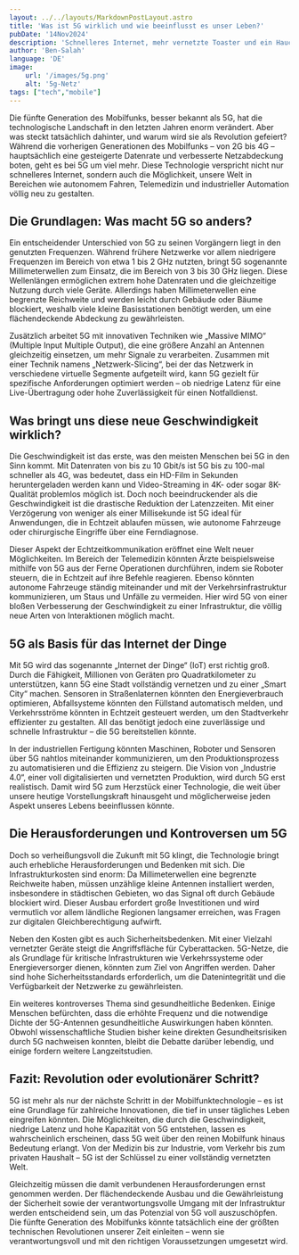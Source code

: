 ```yaml
---
layout: ../../layouts/MarkdownPostLayout.astro
title: 'Was ist 5G wirklich und wie beeinflusst es unser Leben?'
pubDate: '14Nov2024'
description: 'Schnelleres Internet, mehr vernetzte Toaster und ein Hauch Science-Fiction'
author: 'Ben-Salah'
language: 'DE'
image:
    url: '/images/5g.png'
    alt: '5g-Netz'
tags: ["tech","mobile"]
---
```


Die fünfte Generation des Mobilfunks, besser bekannt als 5G, hat die technologische Landschaft in den letzten Jahren enorm verändert. Aber was steckt tatsächlich dahinter, und warum wird sie als Revolution gefeiert? Während die vorherigen Generationen des Mobilfunks – von 2G bis 4G – hauptsächlich eine gesteigerte Datenrate und verbesserte Netzabdeckung boten, geht es bei 5G um viel mehr. Diese Technologie verspricht nicht nur schnelleres Internet, sondern auch die Möglichkeit, unsere Welt in Bereichen wie autonomem Fahren, Telemedizin und industrieller Automation völlig neu zu gestalten.

## Die Grundlagen: Was macht 5G so anders?

Ein entscheidender Unterschied von 5G zu seinen Vorgängern liegt in den genutzten Frequenzen. Während frühere Netzwerke vor allem niedrigere Frequenzen im Bereich von etwa 1 bis 2 GHz nutzten, bringt 5G sogenannte Millimeterwellen zum Einsatz, die im Bereich von 3 bis 30 GHz liegen. Diese Wellenlängen ermöglichen extrem hohe Datenraten und die gleichzeitige Nutzung durch viele Geräte. Allerdings haben Millimeterwellen eine begrenzte Reichweite und werden leicht durch Gebäude oder Bäume blockiert, weshalb viele kleine Basisstationen benötigt werden, um eine flächendeckende Abdeckung zu gewährleisten.

Zusätzlich arbeitet 5G mit innovativen Techniken wie „Massive MIMO“ (Multiple Input Multiple Output), die eine größere Anzahl an Antennen gleichzeitig einsetzen, um mehr Signale zu verarbeiten. Zusammen mit einer Technik namens „Netzwerk-Slicing“, bei der das Netzwerk in verschiedene virtuelle Segmente aufgeteilt wird, kann 5G gezielt für spezifische Anforderungen optimiert werden – ob niedrige Latenz für eine Live-Übertragung oder hohe Zuverlässigkeit für einen Notfalldienst.

## Was bringt uns diese neue Geschwindigkeit wirklich?

Die Geschwindigkeit ist das erste, was den meisten Menschen bei 5G in den Sinn kommt. Mit Datenraten von bis zu 10 Gbit/s ist 5G bis zu 100-mal schneller als 4G, was bedeutet, dass ein HD-Film in Sekunden heruntergeladen werden kann und Video-Streaming in 4K- oder sogar 8K-Qualität problemlos möglich ist. Doch noch beeindruckender als die Geschwindigkeit ist die drastische Reduktion der Latenzzeiten. Mit einer Verzögerung von weniger als einer Millisekunde ist 5G ideal für Anwendungen, die in Echtzeit ablaufen müssen, wie autonome Fahrzeuge oder chirurgische Eingriffe über eine Ferndiagnose.

Dieser Aspekt der Echtzeitkommunikation eröffnet eine Welt neuer Möglichkeiten. Im Bereich der Telemedizin könnten Ärzte beispielsweise mithilfe von 5G aus der Ferne Operationen durchführen, indem sie Roboter steuern, die in Echtzeit auf ihre Befehle reagieren. Ebenso könnten autonome Fahrzeuge ständig miteinander und mit der Verkehrsinfrastruktur kommunizieren, um Staus und Unfälle zu vermeiden. Hier wird 5G von einer bloßen Verbesserung der Geschwindigkeit zu einer Infrastruktur, die völlig neue Arten von Interaktionen möglich macht.

## 5G als Basis für das Internet der Dinge

Mit 5G wird das sogenannte „Internet der Dinge“ (IoT) erst richtig groß. Durch die Fähigkeit, Millionen von Geräten pro Quadratkilometer zu unterstützen, kann 5G eine Stadt vollständig vernetzen und zu einer „Smart City“ machen. Sensoren in Straßenlaternen könnten den Energieverbrauch optimieren, Abfallsysteme könnten den Füllstand automatisch melden, und Verkehrsströme könnten in Echtzeit gesteuert werden, um den Stadtverkehr effizienter zu gestalten. All das benötigt jedoch eine zuverlässige und schnelle Infrastruktur – die 5G bereitstellen könnte.

In der industriellen Fertigung könnten Maschinen, Roboter und Sensoren über 5G nahtlos miteinander kommunizieren, um den Produktionsprozess zu automatisieren und die Effizienz zu steigern. Die Vision von „Industrie 4.0“, einer voll digitalisierten und vernetzten Produktion, wird durch 5G erst realistisch. Damit wird 5G zum Herzstück einer Technologie, die weit über unsere heutige Vorstellungskraft hinausgeht und möglicherweise jeden Aspekt unseres Lebens beeinflussen könnte.

## Die Herausforderungen und Kontroversen um 5G

Doch so verheißungsvoll die Zukunft mit 5G klingt, die Technologie bringt auch erhebliche Herausforderungen und Bedenken mit sich. Die Infrastrukturkosten sind enorm: Da Millimeterwellen eine begrenzte Reichweite haben, müssen unzählige kleine Antennen installiert werden, insbesondere in städtischen Gebieten, wo das Signal oft durch Gebäude blockiert wird. Dieser Ausbau erfordert große Investitionen und wird vermutlich vor allem ländliche Regionen langsamer erreichen, was Fragen zur digitalen Gleichberechtigung aufwirft.

Neben den Kosten gibt es auch Sicherheitsbedenken. Mit einer Vielzahl vernetzter Geräte steigt die Angriffsfläche für Cyberattacken. 5G-Netze, die als Grundlage für kritische Infrastrukturen wie Verkehrssysteme oder Energieversorger dienen, könnten zum Ziel von Angriffen werden. Daher sind hohe Sicherheitsstandards erforderlich, um die Datenintegrität und die Verfügbarkeit der Netzwerke zu gewährleisten.

Ein weiteres kontroverses Thema sind gesundheitliche Bedenken. Einige Menschen befürchten, dass die erhöhte Frequenz und die notwendige Dichte der 5G-Antennen gesundheitliche Auswirkungen haben könnten. Obwohl wissenschaftliche Studien bisher keine direkten Gesundheitsrisiken durch 5G nachweisen konnten, bleibt die Debatte darüber lebendig, und einige fordern weitere Langzeitstudien.

## Fazit: Revolution oder evolutionärer Schritt?

5G ist mehr als nur der nächste Schritt in der Mobilfunktechnologie – es ist eine Grundlage für zahlreiche Innovationen, die tief in unser tägliches Leben eingreifen könnten. Die Möglichkeiten, die durch die Geschwindigkeit, niedrige Latenz und hohe Kapazität von 5G entstehen, lassen es wahrscheinlich erscheinen, dass 5G weit über den reinen Mobilfunk hinaus Bedeutung erlangt. Von der Medizin bis zur Industrie, vom Verkehr bis zum privaten Haushalt – 5G ist der Schlüssel zu einer vollständig vernetzten Welt.

Gleichzeitig müssen die damit verbundenen Herausforderungen ernst genommen werden. Der flächendeckende Ausbau und die Gewährleistung der Sicherheit sowie der verantwortungsvolle Umgang mit der Infrastruktur werden entscheidend sein, um das Potenzial von 5G voll auszuschöpfen. Die fünfte Generation des Mobilfunks könnte tatsächlich eine der größten technischen Revolutionen unserer Zeit einleiten – wenn sie verantwortungsvoll und mit den richtigen Voraussetzungen umgesetzt wird.